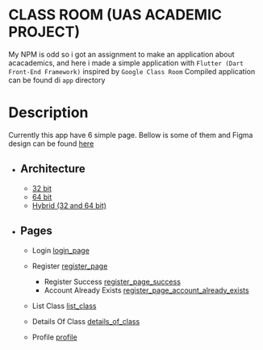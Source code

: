 # CLASS ROOM (UAS ACADEMIC PROJECT)

My NPM is odd so i got an assignment to make an application about acacademics, and here i made a simple application with `Flutter (Dart Front-End Framework)` inspired by `Google Class Room`
Compiled application can be found di `app` directory

# Description

Currently this app have 6 simple page. Bellow is some of them and Figma design can be found [here](https://www.figma.com/file/5yg6buJLjYGRfLwfnhXO6V/Unirow-App?node-id=2%3A2&t=LqzOyrBP6PzSEEW4-1)

- ## Architecture
	- [32 bit](./app/app-armeabi-v7a-release.apk)
	- [64 bit](./app/app-arm64-v8a-release.apk)
	- [Hybrid (32 and 64 bit)](./app/app-x86_64-release.apk)

- ## Pages
	- Login
	[login_page](./docs/images/empty_login_page.png)

	- Register
	[register_page](./docs/images/register_page.png)
  		- Register Success
		[register_page_success](./docs/images/register_page_success.png)
  		- Account Already Exists
 		[register_page_account_already_exists](./docs/images/register_page_account_already_exists.png)
	- List Class
	[list_class](./docs/images/list_followed_class_page.png)
	- Details Of Class
	[details_of_class](./docs/images/page_details_of_class.png)
	- Profile
	[profile](./docs/images/page_profile.png)
